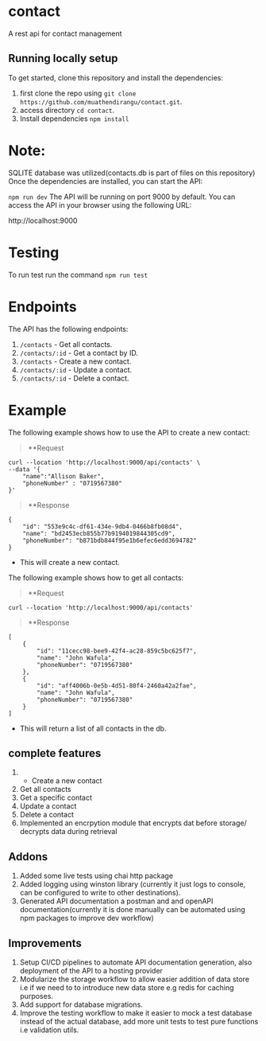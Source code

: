 # contact
A rest api for contact management

##  Running locally setup

To get started, clone this repository and install the dependencies:

1. first clone the repo using `git clone https://github.com/muathendirangu/contact.git`.
2. access directory `cd contact`.
3. Install dependencies `npm install`

# Note:
SQLITE database was utilized(contacts.db is part of files on this repository)
Once the dependencies are installed, you can start the API:

`npm run dev`
The API will be running on port 9000 by default. You can access the API in your browser using the following URL:

http://localhost:9000

# Testing
To run test run the command
`npm run test`

# Endpoints

The API has the following endpoints:

1. `/contacts` - Get all contacts.
2. `/contacts/:id` - Get a contact by ID.
3. `/contacts` - Create a new contact.
4. `/contacts/:id` - Update a contact.
5. `/contacts/:id` - Delete a contact.

# Example

The following example shows how to use the API to create a new contact:

> **Request

```
curl --location 'http://localhost:9000/api/contacts' \
--data '{
    "name":"Allison Baker",
    "phoneNumber" : "0719567380"
}'
```

> **Response

```
{
    "id": "553e9c4c-df61-434e-9db4-0466b8fb08d4",
    "name": "bd2453ecb855b77b9194019844305cd9",
    "phoneNumber": "b871bdb844f95e1b6efec6edd3694782"
}
```

- This will create a new contact.

The following example shows how to get all contacts:

> **Request
```
curl --location 'http://localhost:9000/api/contacts'
```

> **Response

```
[
    {
        "id": "11cecc98-bee9-42f4-ac28-859c5bc625f7",
        "name": "John Wafula",
        "phoneNumber": "0719567380"
    },
    {
        "id": "aff4006b-0e5b-4d51-80f4-2460a42a2fae",
        "name": "John Wafula",
        "phoneNumber": "0719567380"
    }
]
```

- This will return a list of all contacts in the db.

## complete features
1. - Create a new contact
2. Get all contacts
3. Get a specific contact
4. Update a contact
5. Delete a contact
6. Implemented an encrpytion module that encrypts dat before storage/ decrypts data during retrieval

## Addons
1. Added some live tests using chai http package
2. Added logging using winston library (currently it just logs to console, can be configured to write to other destinations).
3. Generated API documentation a postman and and openAPI documentation(currently it is done manually can be automated using npm packages to improve dev workflow)

## Improvements
1. Setup CI/CD pipelines to automate API documentation generation, also deployment of the API to a hosting provider
2. Modularize the storage workflow to allow easier addition of data store i.e if we need to to introduce new data store
e.g redis for caching purposes.
4. Add support for database migrations.
3. Improve the testing workflow to make it easier to mock a test database instead of the actual database, add more unit tests to test pure functions i.e validation utils.



